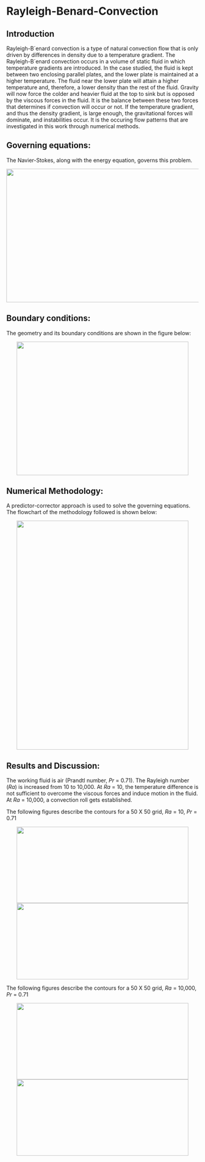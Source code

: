 # Rayleigh-Benard-Convection
## Introduction
Rayleigh-B´enard convection is a type of natural convection flow that is only driven by differences in density due to a temperature gradient. The Rayleigh-B´enard convection occurs in a volume of static fluid in which temperature gradients are introduced. In the case studied, the fluid is kept between two enclosing
parallel plates, and the lower plate is maintained at a higher temperature. The fluid near the lower plate will attain a higher temperature and, therefore, a lower density than the rest of the fluid. Gravity will now force the colder and heavier fluid at the top to sink but is opposed by the viscous forces in the fluid. It is the balance between these two forces that determines if convection will occur or not. If the temperature gradient, and thus the density gradient, is large enough, the gravitational forces will dominate, and instabilities occur. It is the occuring flow patterns that are investigated in this work through numerical methods.

## Governing equations:
The Navier-Stokes, along with the energy equation, governs this problem. 
<div align = "center">
<img src = "https://github.com/bvrsr3/Computational-Fluid-Dynamics/assets/137035712/7b4395ad-a990-4996-b145-ce9af7677788" width = "550" height = "350">
</div>

## Boundary conditions:
The geometry and its boundary conditions are shown in the figure below:
<div align = "center">
<img src = "https://github.com/bvrsr3/Computational-Fluid-Dynamics/assets/137035712/805d9dac-be8e-455b-8ac6-be2aee78478d" width = "450" height = "350">
</div>

## Numerical Methodology:
A predictor-corrector approach is used to solve the governing equations. The flowchart of the methodology followed is shown below:
<div align = "center">
<img src = "https://github.com/bvrsr3/Computational-Fluid-Dynamics/assets/137035712/68be7cc8-ebd9-4d91-b804-1ab887d91dde" width = "450" height = "600">
</div>

## Results and Discussion:
The working fluid is air (Prandtl number, $Pr$ = 0.71). The Rayleigh number $(Ra)$ is increased from 10 to 10,000. At $Ra$ = 10, the temperature difference is not sufficient to overcome the viscous forces and induce motion in the fluid. At $Ra$ = 10,000, a convection roll gets established.

The following figures describe the contours for a 50 X 50 grid, $Ra$ = 10, $Pr$ = 0.71
<div align = "center">
<img src = "https://github.com/bvrsr3/Computational-Fluid-Dynamics/assets/137035712/09d47fa1-7f62-4381-b7f8-4627812fd8f6" width = "450" height = "200">  <img src = "https://github.com/bvrsr3/Computational-Fluid-Dynamics/assets/137035712/354890e9-e265-42ae-8ad4-f6e60d022cfc" width = "450" height = "200">
</div>

The following figures describe the contours for a 50 X 50 grid, $Ra$ = 10,000, $Pr$ = 0.71
<div align = "center">
<img src = "https://github.com/bvrsr3/Computational-Fluid-Dynamics/assets/137035712/11f15254-fa56-4087-a162-6c6d8eddf54e" width = "450" height = "200">  <img src = "https://github.com/bvrsr3/Computational-Fluid-Dynamics/assets/137035712/50604856-1e68-48f5-a2c3-76362f841d09" width = "450" height = "200">
</div>

